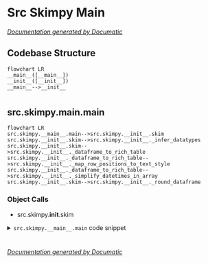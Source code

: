# Src Skimpy Main

[_Documentation generated by Documatic_](https://www.documatic.com)

<!---Documatic-section-Codebase Structure-start--->
## Codebase Structure

<!---Documatic-block-system_architecture-start--->
```mermaid
flowchart LR
__main__([__main__])
__init__([__init__])
__main__-->__init__
```
<!---Documatic-block-system_architecture-end--->

# #
<!---Documatic-section-Codebase Structure-end--->

<!---Documatic-section-src.skimpy.__main__.main-start--->
## src.skimpy.__main__.main

<!---Documatic-section-main-start--->
```mermaid
flowchart LR
src.skimpy.__main__.main-->src.skimpy.__init__.skim
src.skimpy.__init__.skim-->src.skimpy.__init__._infer_datatypes
src.skimpy.__init__.skim-->src.skimpy.__init__._dataframe_to_rich_table
src.skimpy.__init__._dataframe_to_rich_table-->src.skimpy.__init__._map_row_positions_to_text_style
src.skimpy.__init__._dataframe_to_rich_table-->src.skimpy.__init__._simplify_datetimes_in_array
src.skimpy.__init__.skim-->src.skimpy.__init__._round_dataframe
```

### Object Calls

* src.skimpy.__init__.skim

<!---Documatic-block-src.skimpy.__main__.main-start--->
<details>
	<summary><code>src.skimpy.__main__.main</code> code snippet</summary>

```python
@click.command()
@click.version_option()
@click.argument('input')
def main(input) -> None:
    df = pd.read_csv(input, infer_datetime_format=True, parse_dates=True)
    df = df.infer_objects()
    skim(df)
```
</details>
<!---Documatic-block-src.skimpy.__main__.main-end--->
<!---Documatic-section-main-end--->

# #
<!---Documatic-section-src.skimpy.__main__.main-end--->

[_Documentation generated by Documatic_](https://www.documatic.com)
